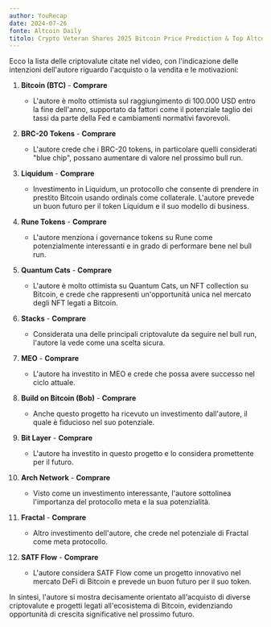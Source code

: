 ```yaml
---
author: YouRecap
date: 2024-07-26
fonte: Altcoin Daily
titolo: Crypto Veteran Shares 2025 Bitcoin Price Prediction & Top Altcoins to Buy Now
---
```


Ecco la lista delle criptovalute citate nel video, con l'indicazione delle intenzioni dell'autore riguardo l'acquisto o la vendita e le motivazioni:

1. **Bitcoin (BTC)** - **Comprare**
   - L'autore è molto ottimista sul raggiungimento di 100.000 USD entro la fine dell'anno, supportato da fattori come il potenziale taglio dei tassi da parte della Fed e cambiamenti normativi favorevoli.

2. **BRC-20 Tokens** - **Comprare**
   - L'autore crede che i BRC-20 tokens, in particolare quelli considerati "blue chip", possano aumentare di valore nel prossimo bull run.

3. **Liquidum** - **Comprare**
   - Investimento in Liquidum, un protocollo che consente di prendere in prestito Bitcoin usando ordinals come collaterale. L'autore prevede un buon futuro per il token Liquidum e il suo modello di business.

4. **Rune Tokens** - **Comprare**
   - L'autore menziona i governance tokens su Rune come potenzialmente interessanti e in grado di performare bene nel bull run.

5. **Quantum Cats** - **Comprare**
   - L'autore è molto ottimista su Quantum Cats, un NFT collection su Bitcoin, e crede che rappresenti un'opportunità unica nel mercato degli NFT legati a Bitcoin.

6. **Stacks** - **Comprare**
   - Considerata una delle principali criptovalute da seguire nel bull run, l'autore la vede come una scelta sicura.

7. **MEO** - **Comprare**
   - L'autore ha investito in MEO e crede che possa avere successo nel ciclo attuale.

8. **Build on Bitcoin (Bob)** - **Comprare**
   - Anche questo progetto ha ricevuto un investimento dall'autore, il quale è fiducioso nel suo potenziale.

9. **Bit Layer** - **Comprare**
   - L'autore ha investito in questo progetto e lo considera promettente per il futuro.

10. **Arch Network** - **Comprare**
    - Visto come un investimento interessante, l'autore sottolinea l'importanza del protocollo meta e la sua potenzialità.

11. **Fractal** - **Comprare**
    - Altro investimento dell'autore, che crede nel potenziale di Fractal come meta protocollo.

12. **SATF Flow** - **Comprare**
    - L'autore considera SATF Flow come un progetto innovativo nel mercato DeFi di Bitcoin e prevede un buon futuro per il suo token.

In sintesi, l'autore si mostra decisamente orientato all'acquisto di diverse criptovalute e progetti legati all'ecosistema di Bitcoin, evidenziando opportunità di crescita significative nel prossimo futuro.
